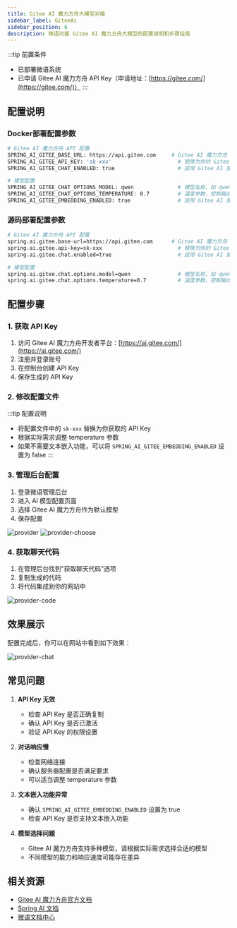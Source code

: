 ```yaml
---
title: Gitee AI 魔力方舟大模型对接
sidebar_label: GiteeAi
sidebar_position: 6
description: 微语对接 Gitee AI 魔力方舟大模型的配置说明和步骤指南
---
```


:::tip 前置条件

- 已部署微语系统
- 已申请 Gitee AI 魔力方舟 API Key（申请地址：[https://gitee.com/](https://gitee.com/)）
:::

## 配置说明

### Docker部署配置参数

```bash
# Gitee AI 魔力方舟 API 配置
SPRING_AI_GITEE_BASE_URL: https://api.gitee.com     # Gitee AI 魔力方舟 API 基础地址
SPRING_AI_GITEE_API_KEY: 'sk-xxx'                     # 替换为你的 Gitee AI 魔力方舟 API Key
SPRING_AI_GITEE_CHAT_ENABLED: true                    # 启用 Gitee AI 魔力方舟对话功能

# 模型配置
SPRING_AI_GITEE_CHAT_OPTIONS_MODEL: qwen              # 模型名称，如 qwen、moonshot 等
SPRING_AI_GITEE_CHAT_OPTIONS_TEMPERATURE: 0.7         # 温度参数，控制输出的随机性，范围 0-1
SPRING_AI_GITEE_EMBEDDING_ENABLED: true               # 启用 Gitee AI 魔力方舟文本嵌入功能
```

### 源码部署配置参数

```bash
# Gitee AI 魔力方舟 API 配置
spring.ai.gitee.base-url=https://api.gitee.com      # Gitee AI 魔力方舟 API 基础地址
spring.ai.gitee.api-key=sk-xxx                        # 替换为你的 Gitee AI 魔力方舟 API Key
spring.ai.gitee.chat.enabled=true                     # 启用 Gitee AI 魔力方舟对话功能

# 模型配置
spring.ai.gitee.chat.options.model=qwen               # 模型名称，如 qwen、moonshot 等
spring.ai.gitee.chat.options.temperature=0.7          # 温度参数，控制输出的随机性，范围 0-1
```

## 配置步骤

### 1. 获取 API Key

1. 访问 Gitee AI 魔力方舟开发者平台：[https://ai.gitee.com/](https://ai.gitee.com/)
2. 注册并登录账号
3. 在控制台创建 API Key
4. 保存生成的 API Key

### 2. 修改配置文件

:::tip 配置说明

- 将配置文件中的 `sk-xxx` 替换为你获取的 API Key
- 根据实际需求调整 temperature 参数
- 如果不需要文本嵌入功能，可以将 `SPRING_AI_GITEE_EMBEDDING_ENABLED` 设置为 false
:::

### 3. 管理后台配置

1. 登录微语管理后台
2. 进入 AI 模型配置页面
3. 选择 Gitee AI 魔力方舟作为默认模型
4. 保存配置

![provider](/img/deploy/provider/provider.png)
![provider-choose](/img/deploy/provider/provider-choose.png)

### 4. 获取聊天代码

1. 在管理后台找到"获取聊天代码"选项
2. 复制生成的代码
3. 将代码集成到你的网站中

![provider-code](/img/deploy/provider/provider-code.png)

## 效果展示

配置完成后，你可以在网站中看到如下效果：

![provider-chat](/img/deploy/provider/provider-chat.png)

## 常见问题

1. **API Key 无效**
   - 检查 API Key 是否正确复制
   - 确认 API Key 是否已激活
   - 验证 API Key 的权限设置

2. **对话响应慢**
   - 检查网络连接
   - 确认服务器配置是否满足要求
   - 可以适当调整 temperature 参数

3. **文本嵌入功能异常**
   - 确认 `SPRING_AI_GITEE_EMBEDDING_ENABLED` 设置为 true
   - 检查 API Key 是否支持文本嵌入功能

4. **模型选择问题**
   - Gitee AI 魔力方舟支持多种模型，请根据实际需求选择合适的模型
   - 不同模型的能力和响应速度可能存在差异

## 相关资源

- [Gitee AI 魔力方舟官方文档](https://gitee.com/docs)
- [Spring AI 文档](https://docs.spring.io/spring-ai/reference/)
- [微语文档中心](/docs/intro)
